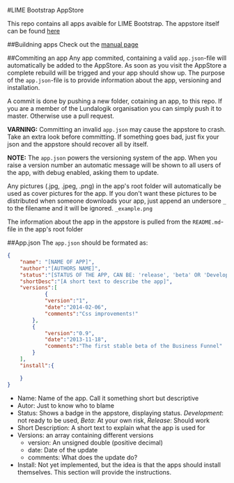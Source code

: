 #LIME Bootstrap AppStore

This repo contains all apps avaible for LIME Bootstrap. The appstore itself can be found [here](http://limebootstrap.lundalogik.com/web/appstore/index.html)

##Buildning apps
Check out the [manual page](http://limebootstrap.lundalogik.com/web/manual/buildingApps/)

##Commiting an app
Any app commited, containing a valid `app.json`-file will automatically be added to the AppStore. As soon as you visit the AppStore a complete rebuild will be trigged and your app should show up. The purpose of the `app.json`-file is to provide information about the app, versioning and installation.

A commit is done by pushing a new folder, cotaining an app, to this repo. If you are a member of the Lundalogik organisation you can simply push it to master. Otherwise use a pull request.

__VARNING:__ Committing an invalid `app.json` may cause the appstore to crash. Take an extra look before committing. If something goes bad, just fix your json and the appstore should recover all by itself.

__NOTE:__ The `app.json` powers the versioning system of the app. When you raise a version number an automatic message will be shown to all users of the app, with debug enabled, asking them to update.

Any pictures (.jpg, .jpeg, .png) in the app's root folder will automatically be used as cover pictures for the app. If you don't want these pictures to be distributed when someone downloads your app, just append an undersore `_` to the filename and it will be ignored. `_example.png`

The information about the app in the appstore is pulled from the `README.md`-file in the app's root folder

##App.json
The `app.json` should be formated as:

```JSON
{
	"name": "[NAME OF APP]",
	"author":"[AUTHORS NAME]",
	"status":"[STATUS OF THE APP, CAN BE: 'release', 'beta' OR 'Development']",
	"shortDesc":"[A short text to describe the app]",
	"versions":[
			{
			"version":"1",
			"date":"2014-02-06",
			"comments":"Css improvements!"
		},
		{
			"version":"0.9",
			"date":"2013-11-18",
			"comments":"The first stable beta of the Business Funnel"
		}
	],
	"install":{

	}
}

````

- Name: Name of the app. Call it something short but descriptive
- Autor: Just to know who to blame
- Status: Shows a badge in the appstore, displaying status.
	*Development*: not ready to be used, *Beta*: At your own risk, *Release*: Should work
- Short Description: A short text to explain what the app is used for
- Versions: an array containing different versions
  - version: An unsigned double (positive decimal)
  - date: Date of the update
  - comments: What does the update do?
- Install: Not yet implemented, but the idea is that the apps should install themselves. This section will provide the instructions.
